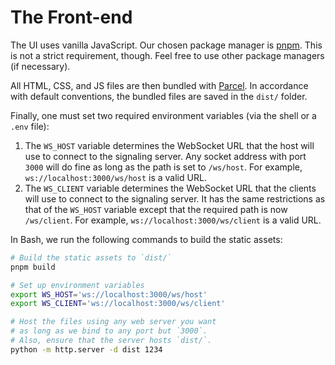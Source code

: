 # The Front-end
The UI uses vanilla JavaScript. Our chosen package manager is [pnpm]. This is not a strict requirement, though. Feel free to use other package managers (if necessary).

[pnpm]: https://pnpm.io

All HTML, CSS, and JS files are then bundled with [Parcel]. In accordance with default conventions, the bundled files are saved in the `dist/` folder.

Finally, one must set two required environment variables (via the shell or a `.env` file):

1. The `WS_HOST` variable determines the WebSocket URL that the host will use to connect to the signaling server. Any socket address with port `3000` will do fine as long as the path is set to `/ws/host`. For example, `ws://localhost:3000/ws/host` is a valid URL.
2. The `WS_CLIENT` variable determines the WebSocket URL that the clients will use to connect to the signaling server. It has the same restrictions as that of the `WS_HOST` variable except that the required path is now `/ws/client`. For example, `ws://localhost:3000/ws/client` is a valid URL.

[Parcel]: https://parceljs.org

In Bash, we run the following commands to build the static assets:

```bash
# Build the static assets to `dist/`
pnpm build

# Set up environment variables
export WS_HOST='ws://localhost:3000/ws/host'
export WS_CLIENT='ws://localhost:3000/ws/client'

# Host the files using any web server you want
# as long as we bind to any port but `3000`.
# Also, ensure that the server hosts `dist/`.
python -m http.server -d dist 1234
```
